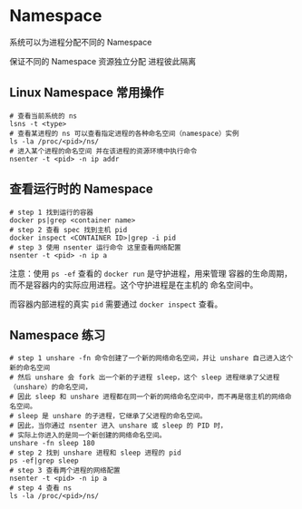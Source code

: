 # Namespace

系统可以为进程分配不同的 Namespace

保证不同的 Namespace 资源独立分配 进程彼此隔离

## Linux Namespace 常用操作
```shell
# 查看当前系统的 ns
lsns -t <type>
# 查看某进程的 ns 可以查看指定进程的各种命名空间（namespace）实例
ls -la /proc/<pid>/ns/
# 进入某个进程的命名空间 并在该进程的资源环境中执行命令
nsenter -t <pid> -n ip addr
```

## 查看运行时的 Namespace

```shell
# step 1 找到运行的容器
docker ps|grep <container name>
# step 2 查看 spec 找到主机 pid
docker inspect <CONTAINER ID>|grep -i pid
# step 3 使用 nsenter 运行命令 这里查看网络配置
nsenter -t <pid> -n ip a
```

注意：使用 `ps -ef` 查看的 `docker run` 是守护进程，用来管理
容器的生命周期，而不是容器内的实际应用进程。这个守护进程是在主机的
命名空间中。

而容器内部进程的真实 `pid` 需要通过 `docker inspect` 查看。

## Namespace 练习

```shell
# step 1 unshare -fn 命令创建了一个新的网络命名空间，并让 unshare 自己进入这个新的命名空间
# 然后 unshare 会 fork 出一个新的子进程 sleep，这个 sleep 进程继承了父进程（unshare）的命名空间，
# 因此 sleep 和 unshare 进程都在同一个新的网络命名空间中，而不再是宿主机的网络命名空间。
# sleep 是 unshare 的子进程，它继承了父进程的命名空间。
# 因此，当你通过 nsenter 进入 unshare 或 sleep 的 PID 时，
# 实际上你进入的是同一个新创建的网络命名空间。
unshare -fn sleep 180
# step 2 找到 unshare 进程和 sleep 进程的 pid
ps -ef|grep sleep
# step 3 查看两个进程的网络配置
nsenter -t <pid> -n ip a
# step 4 查看 ns
ls -la /proc/<pid>/ns/
```

















